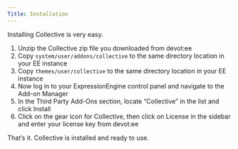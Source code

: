 ```yaml
---
Title: Installation
---
```


Installing Collective is very easy.

1. Unzip the Collective zip file you downloaded from devot:ee
2. Copy `system/user/addons/collective` to the same directory location in your EE instance
3. Copy `themes/user/collective` to the same directory location in your EE instance
4. Now log in to your ExpressionEngine control panel and navigate to the Add-on Manager
5. In the Third Party Add-Ons section, locate “Collective” in the list and click Install
6. Click on the gear icon for Collective, then click on License in the sidebar and enter your license key from devot:ee

That’s it. Collective is installed and ready to use.
